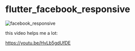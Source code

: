 # flutter_facebook_responsive

![facebook_responsive](https://user-images.githubusercontent.com/85620139/149174526-298106a2-9ad6-43ac-a7a8-c8b2863ef51f.png)

this video helps me a lot:

https://youtu.be/HvLb5gdUfDE